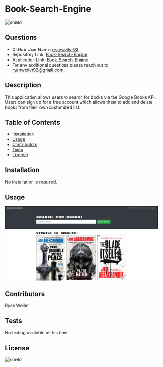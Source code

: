 # Book-Search-Engine
![shield](https://img.shields.io/badge/license-No%20License-green)

## Questions
* GitHub User Name: [ryanweiler92](https://github.com/ryanweiler92)
* Repository Link: [Book-Search-Engine](https://github.com/ryanweiler92/Book-Search-Engine)
* Application Link: [Book-Search-Engine](https://sleepy-journey-57485.herokuapp.com/)
* For any additional questions please reach out to ryanweiler92@gmail.com.

## Description
This application allows users to search for books via the Google Books API. Users can sign up for a free account which allows them to add and delete books from their own customized list. 

## Table of Contents
* [Installation](#installation)
* [Usage](#usage)
* [Contributors](#contributors)
* [Tests](#tests)
* [License](#license)

## Installation
No installation is required. 

## Usage
![screenshot](./client/src/assets/images/screenshot.jpg)

## Contributors
Ryan Weiler

## Tests 
No testing available at this time.

## License
![shield](https://img.shields.io/badge/license-No%20License-green)